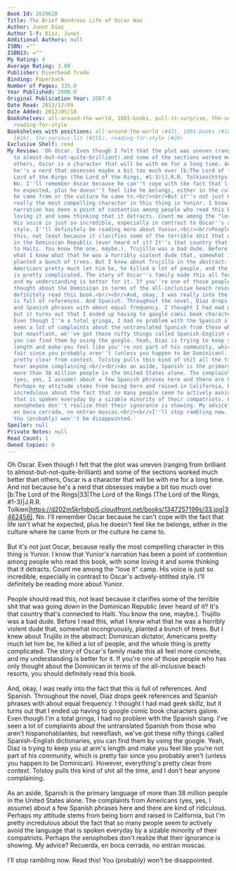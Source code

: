 ```yaml
---
Book Id: 2629628
Title: The Brief Wondrous Life of Oscar Wao
Author: Junot Díaz
Author l-f: Díaz, Junot
Additional Authors: null
ISBN: =""
ISBN13: =""
My Rating: 4
Average Rating: 3.89
Publisher: Riverhead Trade
Binding: Paperback
Number of Pages: 335.0
Year Published: 2008.0
Original Publication Year: 2007.0
Date Read: 2013/12/09
Date Added: 2012/05/18
Bookshelves: all-around-the-world, 1001-books, pull-it-surprise, the-serious-lit,
  reading-for-style
Bookshelves with positions: all-around-the-world (#43), 1001-books (#108), pull-it-surprise
  (#16), the-serious-lit (#155), reading-for-style (#20)
Exclusive Shelf: read
My Review: 'Oh Oscar. Even though I felt that the plot was uneven (ranging from brilliant
  to almost-but-not-quite-brilliant) and some of the sections worked much better than
  others, Oscar is a character that will be with me for a long time. And not because
  he''s a nerd that obsesses maybe a bit too much over [b:The Lord of the Rings|33|The
  Lord of the Rings (The Lord of the Rings, #1-3)|J.R.R. Tolkien|https://d202m5krfqbpi5.cloudfront.net/books/1347257199s/33.jpg|3462456].
  No. I''ll remember Oscar because he can''t cope with the fact that life isn''t what
  he expected, plus he doesn''t feel like he belongs, either in the culture where
  he came from or the culture he came to.<br/><br/>But it''s not just Oscar, because
  really the most compelling character in this thing is Yunior. I know that Yunior''s
  narration has been a point of contention among people who read this book, with some
  loving it and some thinking that it detracts. Count me among the "love it" camp.
  His voice is just so incredible, especially in contrast to Oscar''s actively-stitlted
  style. I''ll definitely be reading more about Yunior.<br/><br/>People should read
  this, not least because it clarifies some of the terrible shit that was going down
  in the Dominican Republic (ever heard of it? It''s that country that''s connected
  to Haiti. You know the one, maybe.). Trujillo was a bad dude. Before I read this,
  what I knew what that he was a horribly violent dude that, somewhat incongruously,
  planted a bunch of trees. But I knew about Trujillo in the abstract: Dominican dictator,
  Americans pretty much let him be, he killed a lot of people, and the whole thing
  is pretty complicated. The story of Oscar''s family made this all feel more concrete,
  and my understanding is better for it. If you''re one of those people who has only
  thought about the Dominican in terms of the all-inclusive beach resorts, you should
  definitely read this book.<br/><br/>And, okay, I was really into the fact that this
  is full of references. And Spanish. Throughout the novel, Diaz drops geek references
  and Spanish phrases with about equal frequency. I thought I had mad geek skillz,
  but it turns out that I ended up having to google comic book characters galore.
  Even though I''m a total gringa, I had no problem with the Spanish slang. I''ve
  seen a lot of complaints about the untranslated Spanish from those who aren''t hispanohablantes,
  but newsflash, we''ve got these nifty things called Spanish-English dictionaries,
  you can find them by using the google. Yeah, Diaz is trying to keep you at arm''s
  length and make you feel like you''re not part of his community, which is pretty
  fair since you probably aren''t (unless you happen to be Dominican). However, everything''s
  pretty clear from context. Tolstoy pulls this kind of shit all the time, and I don''t
  hear anyone complaining.<br/><br/>As an aside, Spanish is the primary language of
  more than 38 million people in the United States alone. The complaints from Americans
  (yes, yes, I assume) about a few Spanish phrases here and there are kind of ridiculous.
  Perhaps my attitude stems from being born and raised in California, but I''m pretty
  incredulous about the fact that so many people seem to actively avoid the language
  that is spoken everyday by a sizable minority of their compatriots. Perhaps the
  xenophobes don''t realize that their ignorance is showing. My advice? Recuerda,
  en boca cerrada, no entran moscas.<br/><br/>I''ll stop rambling now. Read this!
  You (probably) won''t be disappointed.'
Spoiler: null
Private Notes: null
Read Count: 1
Owned Copies: 0
---
```


Oh Oscar. Even though I felt that the plot was uneven (ranging from brilliant to almost-but-not-quite-brilliant) and some of the sections worked much better than others, Oscar is a character that will be with me for a long time. And not because he's a nerd that obsesses maybe a bit too much over [b:The Lord of the Rings|33|The Lord of the Rings (The Lord of the Rings, #1-3)|J.R.R. Tolkien|https://d202m5krfqbpi5.cloudfront.net/books/1347257199s/33.jpg|3462456]. No. I'll remember Oscar because he can't cope with the fact that life isn't what he expected, plus he doesn't feel like he belongs, either in the culture where he came from or the culture he came to.<br/><br/>But it's not just Oscar, because really the most compelling character in this thing is Yunior. I know that Yunior's narration has been a point of contention among people who read this book, with some loving it and some thinking that it detracts. Count me among the "love it" camp. His voice is just so incredible, especially in contrast to Oscar's actively-stitlted style. I'll definitely be reading more about Yunior.<br/><br/>People should read this, not least because it clarifies some of the terrible shit that was going down in the Dominican Republic (ever heard of it? It's that country that's connected to Haiti. You know the one, maybe.). Trujillo was a bad dude. Before I read this, what I knew what that he was a horribly violent dude that, somewhat incongruously, planted a bunch of trees. But I knew about Trujillo in the abstract: Dominican dictator, Americans pretty much let him be, he killed a lot of people, and the whole thing is pretty complicated. The story of Oscar's family made this all feel more concrete, and my understanding is better for it. If you're one of those people who has only thought about the Dominican in terms of the all-inclusive beach resorts, you should definitely read this book.<br/><br/>And, okay, I was really into the fact that this is full of references. And Spanish. Throughout the novel, Diaz drops geek references and Spanish phrases with about equal frequency. I thought I had mad geek skillz, but it turns out that I ended up having to google comic book characters galore. Even though I'm a total gringa, I had no problem with the Spanish slang. I've seen a lot of complaints about the untranslated Spanish from those who aren't hispanohablantes, but newsflash, we've got these nifty things called Spanish-English dictionaries, you can find them by using the google. Yeah, Diaz is trying to keep you at arm's length and make you feel like you're not part of his community, which is pretty fair since you probably aren't (unless you happen to be Dominican). However, everything's pretty clear from context. Tolstoy pulls this kind of shit all the time, and I don't hear anyone complaining.<br/><br/>As an aside, Spanish is the primary language of more than 38 million people in the United States alone. The complaints from Americans (yes, yes, I assume) about a few Spanish phrases here and there are kind of ridiculous. Perhaps my attitude stems from being born and raised in California, but I'm pretty incredulous about the fact that so many people seem to actively avoid the language that is spoken everyday by a sizable minority of their compatriots. Perhaps the xenophobes don't realize that their ignorance is showing. My advice? Recuerda, en boca cerrada, no entran moscas.<br/><br/>I'll stop rambling now. Read this! You (probably) won't be disappointed.